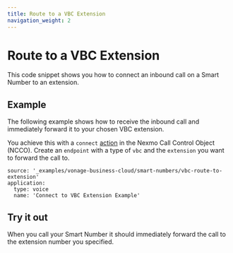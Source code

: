 ```yaml
---
title: Route to a VBC Extension
navigation_weight: 2
---
```


# Route to a VBC Extension

This code snippet shows you how to connect an inbound call on a Smart Number to an extension.

## Example

The following example shows how to receive the inbound call and immediately forward it to your chosen VBC extension.

You achieve this with a `connect` [action](/voice/voice-api/ncco-reference#connect) in the Nexmo Call Control Object (NCCO). Create an `endpoint` with a type of `vbc` and the `extension` you want to forward the call to.

```code_snippets
source: '_examples/vonage-business-cloud/smart-numbers/vbc-route-to-extension'
application:
  type: voice
  name: 'Connect to VBC Extension Example'
```

## Try it out

When you call your Smart Number it should immediately forward the call to the extension number you specified.
